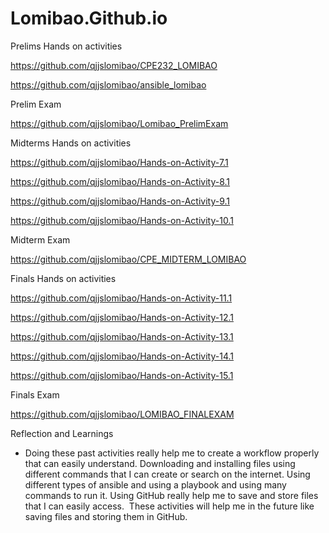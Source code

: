 # Lomibao.Github.io
Prelims Hands on activities

https://github.com/qjjslomibao/CPE232_LOMIBAO

https://github.com/qjjslomibao/ansible_lomibao

Prelim Exam

https://github.com/qjjslomibao/Lomibao_PrelimExam

Midterms Hands on activities

https://github.com/qjjslomibao/Hands-on-Activity-7.1

https://github.com/qjjslomibao/Hands-on-Activity-8.1

https://github.com/qjjslomibao/Hands-on-Activity-9.1

https://github.com/qjjslomibao/Hands-on-Activity-10.1

Midterm Exam

https://github.com/qjjslomibao/CPE_MIDTERM_LOMIBAO

Finals Hands on activities

https://github.com/qjjslomibao/Hands-on-Activity-11.1

https://github.com/qjjslomibao/Hands-on-Activity-12.1

https://github.com/qjjslomibao/Hands-on-Activity-13.1

https://github.com/qjjslomibao/Hands-on-Activity-14.1

https://github.com/qjjslomibao/Hands-on-Activity-15.1

Finals Exam

https://github.com/qjjslomibao/LOMIBAO_FINALEXAM

Reflection and Learnings
- Doing these past activities really help me to create a workflow properly that can easily understand. Downloading and installing files using different commands that I can create or search on the internet. Using different types of ansible and using a playbook and using many commands to run it. Using GitHub really help me to save and store files that I can easily access.  These activities will help me in the future like saving files and storing them in GitHub. 
